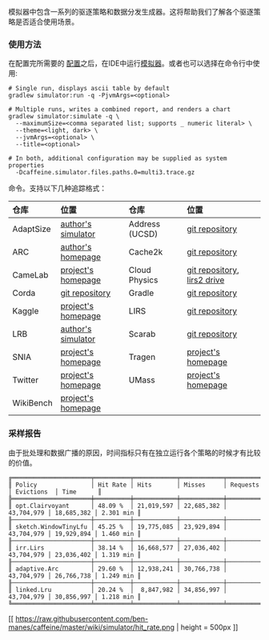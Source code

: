 模拟器中包含一系列的驱逐策略和数据分发生成器。这将帮助我们了解各个驱逐策略是否适合使用场景。   

### 使用方法
在配置完所需要的 [配置][config]之后，在IDE中运行[模拟器][simulator]。或者也可以选择在命令行中使用:

```
# Single run, displays ascii table by default
gradlew simulator:run -q -PjvmArgs=<optional>

# Multiple runs, writes a combined report, and renders a chart
gradlew simulator:simulate -q \
  --maximumSize=<comma separated list; supports _ numeric literal> \
  --theme=<light, dark> \
  --jvmArgs=<optional> \
  --title=<optional>

# In both, additional configuration may be supplied as system properties
  -Dcaffeine.simulator.files.paths.0=multi3.trace.gz
```

命令。支持以下几种追踪格式：   

| 仓库 | 位置 | 仓库 | 位置
|:--|:--|:--|:--|
| AdaptSize | [author's simulator][adapt-size] | Address (UCSD) | [git repository][address]
| ARC | [author's homepage][arc] | Cache2k | [git repository][cache2k]
| CameLab | [project's homepage][camelab] | Cloud Physics | [git repository][cloud-physics], [lirs2 drive][cloud-physics-drive]
| Corda | [git repository][corda] | Gradle | [git repository][gradle]
| Kaggle | [project's homepage][kaggle] | LIRS | [git repository][lirs] 
| LRB | [author's simulator][lrb] | Scarab | [git repository][scarab]
| SNIA | [project's homepage][snia] | Tragen | [project's homepage][tragen]
| Twitter | [project's homepage][twitter] | UMass | [project's homepage][umass]
| WikiBench | [project's homepage][wikibench]

### 采样报告
由于批处理和数据广播的原因，时间指标只有在独立运行各个策略的时候才有比较的价值。   
```
╔══════════════════════╤══════════╤════════════╤════════════╤════════════╤════════════╤═══════════╗
║ Policy               │ Hit Rate │ Hits       │ Misses     │ Requests   │ Evictions  │ Time      ║
╠══════════════════════╪══════════╪════════════╪════════════╪════════════╪════════════╪═══════════╣
║ opt.Clairvoyant      │ 48.09 %  │ 21,019,597 │ 22,685,382 │ 43,704,979 │ 18,685,382 │ 2.301 min ║
╟──────────────────────┼──────────┼────────────┼────────────┼────────────┼────────────┼───────────╢
║ sketch.WindowTinyLfu │ 45.25 %  │ 19,775,085 │ 23,929,894 │ 43,704,979 │ 19,929,894 │ 1.460 min ║
╟──────────────────────┼──────────┼────────────┼────────────┼────────────┼────────────┼───────────╢
║ irr.Lirs             │ 38.14 %  │ 16,668,577 │ 27,036,402 │ 43,704,979 │ 23,036,402 │ 1.319 min ║
╟──────────────────────┼──────────┼────────────┼────────────┼────────────┼────────────┼───────────╢
║ adaptive.Arc         │ 29.60 %  │ 12,938,241 │ 30,766,738 │ 43,704,979 │ 26,766,738 │ 1.249 min ║
╟──────────────────────┼──────────┼────────────┼────────────┼────────────┼────────────┼───────────╢
║ linked.Lru           │ 20.24 %  │  8,847,982 │ 34,856,997 │ 43,704,979 │ 30,856,997 │ 1.218 min ║
╚══════════════════════╧══════════╧════════════╧════════════╧════════════╧════════════╧═══════════╝
```
[[ https://raw.githubusercontent.com/ben-manes/caffeine/master/wiki/simulator/hit_rate.png | height = 500px ]]

[adapt-size]: https://github.com/dasebe/webcachesim#how-to-get-traces
[address]: https://github.com/ben-manes/caffeine/tree/master/simulator/src/main/resources/com/github/benmanes/caffeine/cache/simulator/parser/address
[arc]: http://researcher.watson.ibm.com/researcher/view_person_subpage.php?id=4700
[cache2k]: https://github.com/ben-manes/caffeine/tree/master/simulator/src/main/resources/com/github/benmanes/caffeine/cache/simulator/parser/cache2k
[akka]: http://akka.io
[camelab]: https://trace.camelab.org/2016/03/01/flash.html
[cloud-physics]: https://github.com/ben-manes/caffeine/tree/master/simulator/src/main/resources/com/github/benmanes/caffeine/cache/simulator/parser/cloud_physics
[cloud-physics-drive]: https://drive.google.com/drive/folders/1vvnhze4UqCDk4ZnwHTPL6zarA2d9YHaR
[config]: https://github.com/ben-manes/caffeine/blob/master/simulator/src/main/resources/reference.conf
[corda]: https://github.com/ben-manes/caffeine/tree/master/simulator/src/main/resources/com/github/benmanes/caffeine/cache/simulator/parser/corda
[gradle]: https://github.com/ben-manes/caffeine/tree/master/simulator/src/main/resources/com/github/benmanes/caffeine/cache/simulator/parser/gradle
[kaggle]: https://www.kaggle.com/c/outbrain-click-prediction/data
[lirs]: https://github.com/ben-manes/caffeine/tree/master/simulator/src/main/resources/com/github/benmanes/caffeine/cache/simulator/parser/lirs
[lrb]: https://github.com/sunnyszy/lrb#trace
[scarab]: https://github.com/ben-manes/caffeine/tree/master/simulator/src/main/resources/com/github/benmanes/caffeine/cache/simulator/parser/scarab
[simulator]: https://github.com/ben-manes/caffeine/blob/master/simulator/src/main/java/com/github/benmanes/caffeine/cache/simulator/Simulator.java
[snia]: http://iotta.snia.org
[tragen]: https://github.com/UMass-LIDS/Tragen
[twitter]: https://github.com/twitter/cache-trace#trace-download
[umass]: http://traces.cs.umass.edu/index.php/Storage/Storage
[wikibench]: http://www.wikibench.eu
